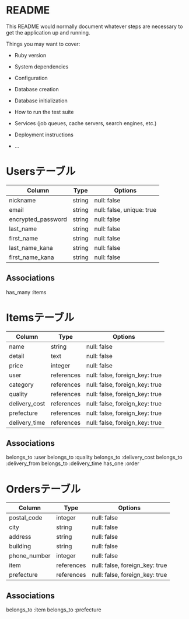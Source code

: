# README

This README would normally document whatever steps are necessary to get the
application up and running.

Things you may want to cover:

* Ruby version

* System dependencies

* Configuration

* Database creation

* Database initialization

* How to run the test suite

* Services (job queues, cache servers, search engines, etc.)

* Deployment instructions

* ...

# Usersテーブル
|Column            |Type      |Options                  |
|------------------|----------|-------------------------|
|nickname          |string    |null: false              |
|email             |string    |null: false, unique: true|
|encrypted_password|string    |null: false              |
|last_name         |string    |null: false              |
|first_name        |string    |null: false              |
|last_name_kana    |string    |null: false              |
|first_name_kana   |string    |null: false              |

## Associations
has_many :items

# Itemsテーブル
|Column            |Type      |Options                       |
|------------------|----------|------------------------------|
|name              |string    |null: false                   |
|detail            |text      |null: false                   |
|price             |integer   |null: false                   |
|user              |references|null: false, foreign_key: true|
|category          |references|null: false, foreign_key: true|
|quality           |references|null: false, foreign_key: true|
|delivery_cost     |references|null: false, foreign_key: true|
|prefecture        |references|null: false, foreign_key: true|
|delivery_time     |references|null: false, foreign_key: true|


## Associations
belongs_to :user
belongs_to :quality
belongs_to :delivery_cost
belongs_to :delivery_from
belongs_to :delivery_time
has_one :order

# Ordersテーブル
|Column            |Type      |Options                       |
|------------------|----------|------------------------------|
|postal_code       |integer   |null: false                   |
|city              |string    |null: false                   |
|address           |string    |null: false                   |
|building          |string    |null: false                   |
|phone_number      |integer   |null: false                   |
|item              |references|null: false, foreign_key: true|
|prefecture        |references|null: false, foreign_key: true|

## Associations
belongs_to :item
belongs_to :prefecture
